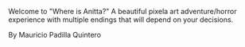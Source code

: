 Welcome to "Where is Anitta?" A beautiful pixela art adventure/horror experience with multiple endings that will depend on your decisions.

By Mauricio Padilla Quintero
